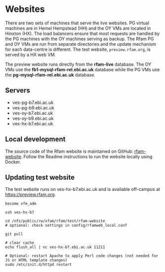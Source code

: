 
# Websites

There are two sets of machines that serve the live websites. PG virtual machines are in Hemel Hempstead (HH) and the OY VMs are located in Hinxton (HX). The load balancers ensure that most requests are handled by the PG machines with the OY machines serving as backup. The Rfam PG and OY VMs are run from separate directories and the update mechanism for each data-centre is different. 
The test website, `preview.rfam.org`, is served by a HX web VM. 

The preview website runs directly from the **rfam-live** database. The OY VMs use the **fb1-mysql-rfam-rel.ebi.ac.uk** database while the PG VMs use the **pg-mysql-rfam-rel.ebi.ac.uk** database.

## Servers

- ves-pg-b7.ebi.ac.uk
- ves-pg-b9.ebi.ac.uk
- ves-oy-b7.ebi.ac.uk
- ves-oy-b9.ebi.ac.uk
- ves-hx-b7.ebi.ac.uk

## Local development

The source code of the Rfam website is maintained on GitHub: [rfam-website](https://github.com/Rfam/rfam-website). Follow the Readme instructions to run the website locally using Docker.

## Updating test website

The test website runs on ves-hx-b7.ebi.ac.uk and is available off-campus at <https://preview.rfam.org>.

```
become xfm_adm

ssh ves-hx-b7

cd /nfs/public/rw/xfam/rfam/test/rfam-website
# optional: check settings in config/rfamweb_local.conf

git pull

# clear cache 
echo flush_all | nc ves-hx-b7.ebi.ac.uk 11211

# Optional: restart Apache to apply Perl code changes (not needed for JS or HTML template changes)
sudo /etc/init.d/httpd restart
```